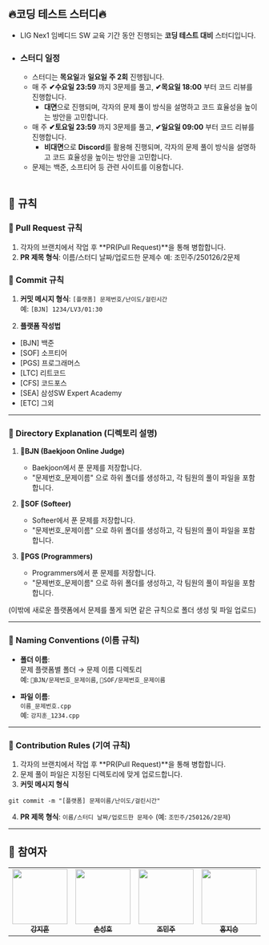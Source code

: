 

## 🔥코딩 테스트 스터디🔥
- LIG Nex1 임베디드 SW 교육 기간 동안 진행되는 **코딩 테스트 대비** 스터디입니다.
- ### 스터디 일정
  - 스터디는 **목요일**과 **일요일** **주 2회** 진행됩니다.
  - 매 주 **✔수요일 23:59** 까지 3문제를 풀고, **✔목요일 18:00** 부터 코드 리뷰를 진행합니다.
    - **대면**으로 진행되며, 각자의 문제 풀이 방식을 설명하고 코드 효율성을 높이는 방안을 고민합니다.
  - 매 주 **✔토요일 23:59** 까지 3문제를 풀고, **✔일요일 09:00** 부터 코드 리뷰를 진행합니다.
    - **비대면**으로 **Discord**를 활용해 진행되며, 각자의 문제 풀이 방식을 설명하고 코드 효율성을 높이는 방안을 고민합니다.
  - 문제는 백준, 소프티어 등 관련 사이트를 이용합니다. <br /> <br />
## 🔸 규칙
### 🔹 Pull Request 규칙
1. 각자의 브랜치에서 작업 후 **PR(Pull Request)**을 통해 병합합니다.
2. **PR 제목 형식**: 이름/스터디 날짜/업로드한 문제수 
   예: 조민주/250126/2문제

### 🔹 Commit 규칙
1. **커밋 메시지 형식**: `[플랫폼] 문제번호/난이도/걸린시간`  
   예: `[BJN] 1234/LV3/01:30`

2. **플랫폼 작성법**
  - [BJN] 백준
  - [SOF] 소프티어
  - [PGS] 프로그래머스
  - [LTC] 리트코드
  - [CFS] 코드포스
  - [SEA] 삼성SW Expert Academy
  - [ETC] 그외
---

### 🔸 Directory Explanation (디렉토리 설명)
1. **📂BJN (Baekjoon Online Judge)**  
   - Baekjoon에서 푼 문제를 저장합니다.
   - "문제번호_문제이름" 으로 하위 폴더를 생성하고, 각 팀원의 풀이 파일을 포함합니다.

2. **📂SOF (Softeer)**  
   - Softeer에서 푼 문제를 저장합니다.
   - "문제번호_문제이름" 으로 하위 폴더를 생성하고, 각 팀원의 풀이 파일을 포함합니다.

3. **📂PGS (Programmers)**  
   - Programmers에서 푼 문제를 저장합니다.
   - "문제번호_문제이름" 으로 하위 폴더를 생성하고, 각 팀원의 풀이 파일을 포함합니다.

(이밖에 새로운 플랫폼에서 문제를 풀게 되면 같은 규칙으로 폴더 생성 및 파일 업로드)

---

### 🔹 Naming Conventions (이름 규칙)
- **폴더 이름**:  
  문제 플랫폼별 폴더 → 문제 이름 디렉토리  
  예: `📂BJN/문제번호_문제이름`, `📂SOF/문제번호_문제이름`

- **파일 이름**:  
  `이름_문제번호.cpp`  
  예: `강지훈_1234.cpp`

---

### 🔸 Contribution Rules (기여 규칙)
1. 각자의 브랜치에서 작업 후 **PR(Pull Request)**을 통해 병합합니다.
2. 문제 풀이 파일은 지정된 디렉토리에 맞게 업로드합니다.
3. **커밋 메시지 형식**
```
git commit -m "[플랫폼] 문제이름/난이도/걸린시간"
```
4. **PR 제목 형식**: `이름/스터디 날짜/업로드한 문제수` (예: `조민주/250126/2문제`)
---

## 🔸 참여자
<table>
  <tr>
    <td align="center">
      <a href="https://github.com/JhiWhoonKang">
        <img src="https://github.com/user-attachments/assets/7e0a3f44-dd6a-42c6-87b1-a5908beca1c1" width="110px;" alt=""/><br />
        <sub><b>강지훈</b></sub></a><br />
    </td>
    <td align="center">
      <a href="https://github.com/SungHHo">
        <img src="https://github.com/user-attachments/assets/777f8dbb-8502-429e-93ad-949a4b27ae13" width="110px;" alt=""/><br />
        <sub><b>손성호</b></sub></a><br />
    </td>
    <td align="center">
      <a href="https://github.com/WIZMAY">
        <img src="https://github.com/user-attachments/assets/59a5fbb5-97a7-432f-96cc-f5be80587f7b" width="110px;" alt=""/><br />
        <sub><b>조민주</b></sub></a><br/>
    </td>
    <td align="center">
      <a href="https://github.com/HONG-2019110129">
        <img src="https://github.com/user-attachments/assets/b3a2c014-58e0-4e6c-b09e-ba78d9ce743a" width="110px;" alt=""/><br />
        <sub><b>홍지승</b></sub></a><br />
    </td>
  </tr>
</table>
